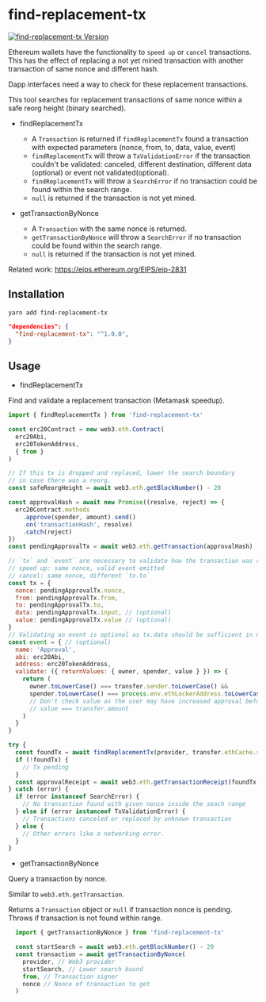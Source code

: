 find-replacement-tx
===================

<a href="https://www.npmjs.com/package/find-replacement-tx"><img alt="find-replacement-tx Version" src="https://img.shields.io/npm/v/find-replacement-tx"></a>

Ethereum wallets have the functionality to `speed up` or `cancel` transactions. This has the effect of replacing a not yet mined transaction with another transaction of same nonce and different hash.

Dapp interfaces need a way to check for these replacement transactions.

This tool searches for replacement transactions of same nonce within a safe reorg height (binary searched).

* findReplacementTx
  - A `Transaction` is returned if `findReplacementTx` found a transaction with expected parameters (nonce, from, to, data, value, event)
  - `findReplacementTx` will throw a `TxValidationError` if the transaction couldn't be validated: canceled, different destination, different data (optional) or event not validated(optional).
  - `findReplacementTx` will throw a `SearchError` if no transaction could be found within the search range.
  - `null` is returned if the transaction is not yet mined.

* getTransactionByNonce
  - A `Transaction` with the same nonce is returned.
  - `getTransactionByNonce` will throw a `SearchError` if no transaction could be found within the search range.
  - `null` is returned if the transaction is not yet mined.

Related work: https://eips.ethereum.org/EIPS/eip-2831

Installation
------------

```shell
yarn add find-replacement-tx
```

```json
"dependencies": {
  "find-replacement-tx": "^1.0.0",
}
```

Usage
-----
* findReplacementTx

Find and validate a replacement transaction (Metamask speedup).
```js
import { findReplacementTx } from 'find-replacement-tx'

const erc20Contract = new web3.eth.Contract(
  erc20Abi,
  erc20TokenAddress,
  { from }
)

// If this tx is dropped and replaced, lower the search boundary
// in case there was a reorg.
const safeReorgHeight = await web3.eth.getBlockNumber() - 20

const approvalHash = await new Promise((resolve, reject) => {
  erc20Contract.methods
    .approve(spender, amount).send()
    .on('transactionHash', resolve)
    .catch(reject)
})
const pendingApprovalTx = await web3.eth.getTransaction(approvalHash)

// `tx` and `event` are necessary to validate how the transaction was replaced:
// speed up: same nonce, valid event emitted
// cancel: same nonce, different `tx.to`
const tx = {
  nonce: pendingApprovalTx.nonce,
  from: pendingApprovalTx.from,
  to: pendingApprovalTx.to,
  data: pendingApprovalTx.input, // (optional)
  value: pendingApprovalTx.value // (optional)
}
// Validating an event is optional as tx.data should be sufficient in most cases.
const event = { // (optional)
  name: 'Approval',
  abi: erc20Abi,
  address: erc20TokenAddress,
  validate: ({ returnValues: { owner, spender, value } }) => {
    return (
      owner.toLowerCase() === transfer.sender.toLowerCase() &&
      spender.toLowerCase() === process.env.ethLockerAddress.toLowerCase()
      // Don't check value as the user may have increased approval before signing.
      // value === transfer.amount
    )
  }
}

try {
  const foundTx = await findReplacementTx(provider, transfer.ethCache.safeReorgHeight, tx, event)
  if (!foundTx) {
    // Tx pending
  }
  const approvalReceipt = await web3.eth.getTransactionReceipt(foundTx.hash)
} catch (error) {
  if (error instanceof SearchError) {
    // No transaction found with given nonce inside the seach range
  } else if (error instanceof TxValidationError) {
    // Transactions canceled or replaced by unknown transaction
  } else {
    // Other errors like a networking error.
  }
}
```

* getTransactionByNonce

Query a transaction by nonce.

Similar to `web3.eth.getTransaction`.

Returns a `Transaction` object or `null` if transaction nonce is pending. Throws if transaction is not found within range.

```js
  import { getTransactionByNonce } from 'find-replacement-tx'

  const startSearch = await web3.eth.getBlockNumber() - 20
  const transaction = await getTransactionByNonce(
    provider, // Web3 provider
    startSearch, // Lower search bound
    from, // Transaction signer
    nonce // Nonce of transaction to get
  )
```
